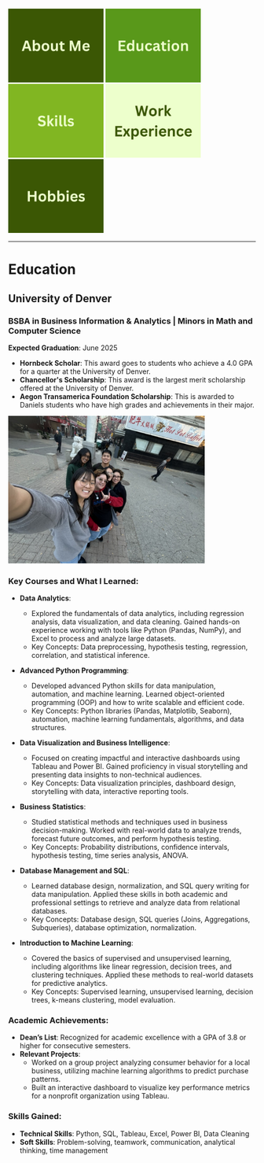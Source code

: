[<img src="https://github.com/jayne-vankirk/images/blob/main/AboutMe.png" height="150"/>](README.md)
[<img src="https://github.com/jayne-vankirk/images/blob/main/Education.png" height="150"/>](Education.md)
[<img src="https://github.com/jayne-vankirk/images/blob/main/Skills.png" height="150"/>](Skills.md)
[<img src="https://github.com/jayne-vankirk/images/blob/main/Work Experience.png" height="150"/>](WorkExp.md)
[<img src="https://github.com/jayne-vankirk/images/blob/main/Hobbies.png" height="150"/>](Hobbies.md)
<a name="top"></a>
<hr>

# Education

## University of Denver 
### BSBA in Business Information & Analytics | Minors in Math and Computer Science
**Expected Graduation**: June 2025

<ul>
  <li><b>Hornbeck Scholar</b>: This award goes to students who achieve a 4.0 GPA for a quarter at the University of Denver.</li>
  <li><b>Chancellor's Scholarship</b>: This award is the largest merit scholarship offered at the University of Denver.</li>
  <li><b>Aegon Transamerica Foundation Scholarship</b>: This is awarded to Daniels students who have high grades and achievements in their major.</li>
</ul>

<img src="https://github.com/jayne-vankirk/images/blob/main/E9B1EC00-30AD-4648-9C24-E1707A12E96B_1_105_c.jpeg" height="300"/>


### Key Courses and What I Learned:

- **Data Analytics**: 
  - Explored the fundamentals of data analytics, including regression analysis, data visualization, and data cleaning. Gained hands-on experience working with tools like Python (Pandas, NumPy), and Excel to process and analyze large datasets. 
  - Key Concepts: Data preprocessing, hypothesis testing, regression, correlation, and statistical inference.

- **Advanced Python Programming**: 
  - Developed advanced Python skills for data manipulation, automation, and machine learning. Learned object-oriented programming (OOP) and how to write scalable and efficient code.
  - Key Concepts: Python libraries (Pandas, Matplotlib, Seaborn), automation, machine learning fundamentals, algorithms, and data structures.

- **Data Visualization and Business Intelligence**: 
  - Focused on creating impactful and interactive dashboards using Tableau and Power BI. Gained proficiency in visual storytelling and presenting data insights to non-technical audiences. 
  - Key Concepts: Data visualization principles, dashboard design, storytelling with data, interactive reporting tools.

- **Business Statistics**: 
  - Studied statistical methods and techniques used in business decision-making. Worked with real-world data to analyze trends, forecast future outcomes, and perform hypothesis testing.
  - Key Concepts: Probability distributions, confidence intervals, hypothesis testing, time series analysis, ANOVA.

- **Database Management and SQL**:
  - Learned database design, normalization, and SQL query writing for data manipulation. Applied these skills in both academic and professional settings to retrieve and analyze data from relational databases.
  - Key Concepts: Database design, SQL queries (Joins, Aggregations, Subqueries), database optimization, normalization.

- **Introduction to Machine Learning**:
  - Covered the basics of supervised and unsupervised learning, including algorithms like linear regression, decision trees, and clustering techniques. Applied these methods to real-world datasets for predictive analytics.
  - Key Concepts: Supervised learning, unsupervised learning, decision trees, k-means clustering, model evaluation.

### Academic Achievements:
- **Dean’s List**: Recognized for academic excellence with a GPA of 3.8 or higher for consecutive semesters.
- **Relevant Projects**: 
  - Worked on a group project analyzing consumer behavior for a local business, utilizing machine learning algorithms to predict purchase patterns.
  - Built an interactive dashboard to visualize key performance metrics for a nonprofit organization using Tableau.

### Skills Gained:
- **Technical Skills**: Python, SQL, Tableau, Excel, Power BI, Data Cleaning
- **Soft Skills**: Problem-solving, teamwork, communication, analytical thinking, time management

